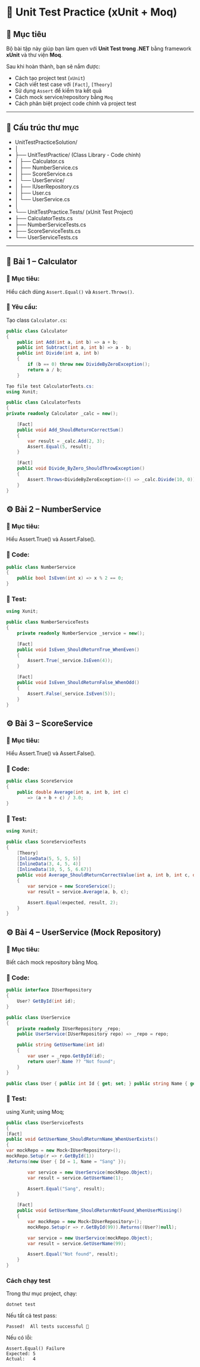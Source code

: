 # 🧪 Unit Test Practice (xUnit + Moq)

## 🎯 Mục tiêu
Bộ bài tập này giúp bạn làm quen với **Unit Test trong .NET** bằng framework **xUnit** và thư viện **Moq**.

Sau khi hoàn thành, bạn sẽ nắm được:
- Cách tạo project test (`xUnit`)
- Cách viết test case với `[Fact]`, `[Theory]`
- Sử dụng `Assert` để kiểm tra kết quả
- Cách mock service/repository bằng `Moq`
- Cách phân biệt project code chính và project test

---

## 🧩 Cấu trúc thư mục
* UnitTestPracticeSolution/
* │
* ├── UnitTestPractice/ (Class Library - Code chính)
* │   ├── Calculator.cs
* │   ├── NumberService.cs
* │   ├── ScoreService.cs
* │   └── UserService/
* │       ├── IUserRepository.cs
* │       ├── User.cs
* │       └── UserService.cs
* │
* └── UnitTestPractice.Tests/ (xUnit Test Project)
*    ├── CalculatorTests.cs
*    ├── NumberServiceTests.cs
*    ├── ScoreServiceTests.cs
*    └── UserServiceTests.cs

---

## 🧮 **Bài 1 – Calculator**

### 🎯 Mục tiêu:
Hiểu cách dùng `Assert.Equal()` và `Assert.Throws()`.

### 📘 Yêu cầu:
Tạo class `Calculator.cs`:
```csharp
public class Calculator
{
    public int Add(int a, int b) => a + b;
    public int Subtract(int a, int b) => a - b;
    public int Divide(int a, int b)
    {
        if (b == 0) throw new DivideByZeroException();
        return a / b;
    }

```
```csharp
Tạo file test CalculatorTests.cs:
using Xunit;

public class CalculatorTests
{
private readonly Calculator _calc = new();

    [Fact]
    public void Add_ShouldReturnCorrectSum()
    {
        var result = _calc.Add(2, 3);
        Assert.Equal(5, result);
    }

    [Fact]
    public void Divide_ByZero_ShouldThrowException()
    {
        Assert.Throws<DivideByZeroException>(() => _calc.Divide(10, 0));
    }
}
```
## ⚙️ **Bài 2 – NumberService**

### 🎯 Mục tiêu:
Hiểu Assert.True() và Assert.False().

### 📘 Code:
```csharp
public class NumberService
{
    public bool IsEven(int x) => x % 2 == 0;
}
```
### 📗 Test:
```csharp
using Xunit;

public class NumberServiceTests
{
    private readonly NumberService _service = new();

    [Fact]
    public void IsEven_ShouldReturnTrue_WhenEven()
    {
        Assert.True(_service.IsEven(4));
    }

    [Fact]
    public void IsEven_ShouldReturnFalse_WhenOdd()
    {
        Assert.False(_service.IsEven(5));
    }
}
```
## ⚙️ **Bài 3 – ScoreService**

### 🎯 Mục tiêu:
Hiểu Assert.True() và Assert.False().
### 📘 Code:
```csharp
public class ScoreService
{
    public double Average(int a, int b, int c)
        => (a + b + c) / 3.0;
}
```
### 📗 Test:
```csharp
using Xunit;

public class ScoreServiceTests
{
    [Theory]
    [InlineData(5, 5, 5, 5)]
    [InlineData(3, 4, 5, 4)]
    [InlineData(10, 5, 5, 6.67)]
    public void Average_ShouldReturnCorrectValue(int a, int b, int c, double expected)
    {
        var service = new ScoreService();
        var result = service.Average(a, b, c);

        Assert.Equal(expected, result, 2);
    }
}
```
## ⚙️ **Bài 4 – UserService (Mock Repository)**

### 🎯 Mục tiêu:
Biết cách mock repository bằng Moq.
### 📘 Code:
```csharp
public interface IUserRepository
{
    User? GetById(int id);
}

public class UserService
{
    private readonly IUserRepository _repo;
    public UserService(IUserRepository repo) => _repo = repo;

    public string GetUserName(int id)
    {
        var user = _repo.GetById(id);
        return user?.Name ?? "Not found";
    }
}

public class User { public int Id { get; set; } public string Name { get; set; } = ""; }
```
### 📗 Test:
using Xunit;
using Moq;
```csharp
public class UserServiceTests
{
[Fact]
public void GetUserName_ShouldReturnName_WhenUserExists()
{
var mockRepo = new Mock<IUserRepository>();
mockRepo.Setup(r => r.GetById(1))
.Returns(new User { Id = 1, Name = "Sang" });

        var service = new UserService(mockRepo.Object);
        var result = service.GetUserName(1);

        Assert.Equal("Sang", result);
    }

    [Fact]
    public void GetUserName_ShouldReturnNotFound_WhenUserMissing()
    {
        var mockRepo = new Mock<IUserRepository>();
        mockRepo.Setup(r => r.GetById(99)).Returns((User?)null);

        var service = new UserService(mockRepo.Object);
        var result = service.GetUserName(99);

        Assert.Equal("Not found", result);
    }
}
```
### Cách chạy test
Trong thư mục project, chạy:
```
dotnet test
```
Nếu tất cả test pass:
```
Passed!  All tests successful 🎉
```
Nếu có lỗi:
```
Assert.Equal() Failure
Expected: 5
Actual:   4
```
